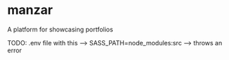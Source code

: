 # manzar

A platform for showcasing portfolios

TODO: .env file with this --> SASS_PATH=node_modules:src --> throws an error

<!-- Add an nvmrc file for ensuring node version similarity -- google search to find so that the node version changes automatically  -->
<!-- Create a sample .env file -->
